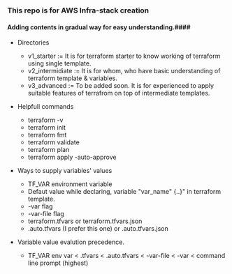 ### This repo is for AWS Infra-stack creation ###
#### Adding contents in gradual way for easy understanding.####
* Directories
  * v1_starter := It is for terraform starter to know working of terraform using single template.
  * v2_intermidiate := It is for whom, who have basic understanding of terraform template & variables.
  * v3_advanced := To be added soon. It is for experienced to apply suitable features of terrafrom on top of intermediate templates. 

* Helpfull commands
  * terraform -v
  * terraform init
  * terraform fmt
  * terraform validate
  * terraform plan
  * terraform apply -auto-approve

* Ways to supply variables' values
  * TF_VAR environment variable
  * Defaut value while declaring, variable "var_name" {..}" in terraform template.
  * -var flag
  * -var-file flag
  * terraform.tfvars or terraform.tfvars.json
  * .auto.tfvars (I prefer this one) or .auto.tfvars.json

* Variable value evalution precedence.
  * TF_VAR env var < .tfvars < .auto.tfvars < -var-file < -var < command line prompt (highest)

